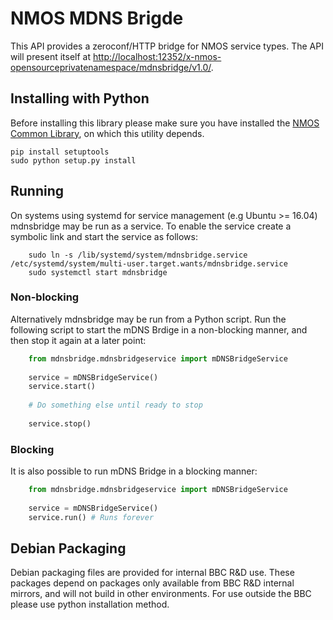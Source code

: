 # NMOS MDNS Brigde

This API provides a zeroconf/HTTP bridge for NMOS service types. The API will present itself at [http://localhost:12352/x-nmos-opensourceprivatenamespace/mdnsbridge/v1.0/](http://localhost:12352/x-nmos-opensourceprivatenamespace/mdnsbridge/v1.0/).

## Installing with Python

Before installing this library please make sure you have installed the [NMOS Common Library](https://github.com/bbc/nmos-common), on which this utility depends.

```
pip install setuptools
sudo python setup.py install
```

## Running

On systems using systemd for service management (e.g Ubuntu >= 16.04) mdnsbridge may be run as a service. To enable the service create a symbolic link and start the service as follows:

```
    sudo ln -s /lib/systemd/system/mdnsbridge.service /etc/systemd/system/multi-user.target.wants/mdnsbridge.service
    sudo systemctl start mdnsbridge
```

### Non-blocking

Alternatively mdnsbridge may be run from a Python script. Run the following script to start the mDNS Brdige in a non-blocking manner, and then stop it again at a later point:

```Python
    from mdnsbridge.mdnsbridgeservice import mDNSBridgeService
    
    service = mDNSBridgeService()
    service.start()
    
    # Do something else until ready to stop
    
    service.stop()
```

### Blocking

It is also possible to run mDNS Bridge in a blocking manner:

```Python
    from mdnsbridge.mdnsbridgeservice import mDNSBridgeService
    
    service = mDNSBridgeService()
    service.run() # Runs forever
```

## Debian Packaging

Debian packaging files are provided for internal BBC R&D use.
These packages depend on packages only available from BBC R&D internal mirrors, and will not build in other environments. For use outside the BBC please use python installation method.

